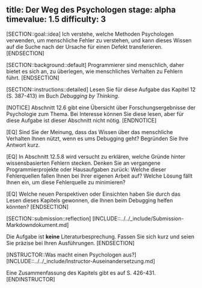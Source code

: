 title: Der Weg des Psychologen
stage: alpha
timevalue: 1.5
difficulty: 3
---
[SECTION::goal::idea]
Ich verstehe, welche Methoden Psychologen verwenden, um menschliche Fehler zu verstehen,
und kann dieses Wissen auf die Suche nach der Ursache für einen Defekt transferieren.
[ENDSECTION]

[SECTION::background::default]
Programmierer sind menschlich, daher bietet es sich an, zu überlegen, wie menschliches Verhalten
zu Fehlern führt.
[ENDSECTION]

[SECTION::instructions::detailed]
Lesen Sie für diese Aufgabe das Kapitel 12 (S. 387-413) im Buch _Debugging by Thinking_. 
 
[NOTICE]
Abschnitt 12.6 gibt eine Übersicht über Forschungsergebnisse der Psychologie zum Thema.
Bei Interesse können Sie diese lesen, aber für diese Aufgabe ist dieser Abschnitt nicht nötig. 
[ENDNOTICE]

[EQ] Sind Sie der Meinung, dass das Wissen über das menschliche Verhalten Ihnen nützt, 
wenn es ums Debugging geht?
Begründen Sie Ihre Antwort kurz.

[EQ] In Abschnitt 12.5.8 wird versucht zu erklären, welche Gründe hinter wissensbasierten Fehlern 
stecken.
Denken Sie an vergangene Programmierprojekte oder Hausaufgaben zurück: 
Welche dieser Fehlerquellen fallen Ihnen bei Ihrer eigenen Arbeit auf?
Welche Lösung fällt Ihnen ein, um diese Fehlerquelle zu minimieren?

[EQ] Welche neuen Perspektiven oder Einsichten haben Sie durch das Lesen dieses Kapitels
gewonnen, die Ihnen beim Debugging helfen könnten?
[ENDSECTION]

[SECTION::submission::reflection]
[INCLUDE::../../_include/Submission-Markdowndokument.md]

Die Aufgabe ist **keine** Literaturbesprechung.
Fassen Sie sich kurz und seien Sie präzise bei Ihren Ausführungen.
[ENDSECTION]

[INSTRUCTOR::Was macht einen Psychologen aus?]
[INCLUDE::../../_include/Instructor-Auseinandersetzung.md]

Eine Zusammenfassung des Kapitels gibt es auf S. 426-431.
[ENDINSTRUCTOR]